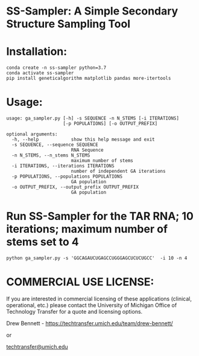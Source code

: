 # SS-Sampler: A Simple Secondary Structure Sampling Tool

# Installation:

```
conda create -n ss-sampler python=3.7
conda activate ss-sampler
pip install geneticalgorithm matplotlib pandas more-itertools
```

# Usage:
```
usage: ga_sampler.py [-h] -s SEQUENCE -n N_STEMS [-i ITERATIONS]
                     [-p POPULATIONS] [-o OUTPUT_PREFIX]

optional arguments:
  -h, --help            show this help message and exit
  -s SEQUENCE, --sequence SEQUENCE
                        RNA Sequence
  -n N_STEMS, --n_stems N_STEMS
                        maximum number of stems
  -i ITERATIONS, --iterations ITERATIONS
                        number of independent GA iterations
  -p POPULATIONS, --populations POPULATIONS
                        GA population
  -o OUTPUT_PREFIX, --output_prefix OUTPUT_PREFIX
                        GA population
```

# Run SS-Sampler for the TAR RNA; 10 iterations; maximum number of stems set to 4
```shell
python ga_sampler.py -s 'GGCAGAUCUGAGCCUGGGAGCUCUCUGCC'  -i 10 -n 4 
```

# COMMERCIAL USE LICENSE:

If you are interested in commercial licensing of these applications (clinical, operational, etc.) please contact the University of Michigan Office of Technology Transfer for a quote and licensing options.

Drew Bennett - https://techtransfer.umich.edu/team/drew-bennett/

or

techtransfer@umich.edu
